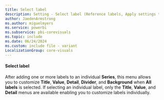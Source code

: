 ```yaml
---
title: Select label
description: Setting - Select label (Reference labels, Apply settings to, Select label)
author: JaedenArmstrong
ms.author: miguelmyers
ms.service: powerbi
ms.subservice: pbi-corevisuals
ms.topic: include
ms.date: 06/24/2024
ms.custom: include file - variant
LocalizationGroup: core-visuals
---
```

#### Select label

After adding one or more labels to an individual **Series**, this menu allows you to customize **Title**, **Value**, **Detail**, **Divider**, and **Background** when **All labels** is selected. If selecting an individual label, only the **Title**, **Value**, and **Detail** menus are available enabling you to customize labels individually.
